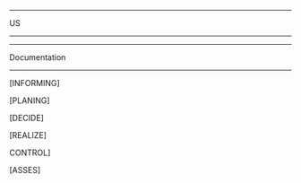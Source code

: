 <hr> US <hr>
<hr>Documentation<hr>
<p>[INFORMING]</p>
<p>[PLANING]</p>
<p>[DECIDE]</p>
<p>[REALIZE]</p>
<p>CONTROL]</p>
<P>[ASSES]</p>
